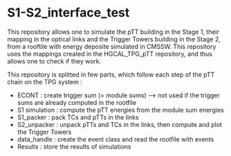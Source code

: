 # S1-S2_interface_test

This repository allows one to simulate the pTT building in the Stage 1, their mapping in the optical links and the Trigger Towers building in the Stage 2, from a rooftile with energy deposite simulated in CMSSW. This repository uses the mappings created in the HGCAL_TPG_pTT repository, and thus allows one to check if they work. 

This repository is splitted in few parts, which follow each step of the pTT chain on the TPG system : 

- ECONT : create trigger sum (= module sums) --> not used if the trigger sums are already computed in the rootfile
- S1 simulation : compute the pTT energies from the module sum energies
- S1_packer : pack TCs and pTTs in the links
- S2_unpacker : unpack pTTs and TCs in the links, then compute and plot the Trigger Towers 
- data_handle : create the event class and read the rootfile with events
- Results : store the results of simulations
